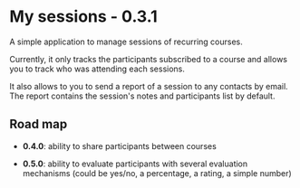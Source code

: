 # My sessions - 0.3.1

A simple application to manage sessions of recurring courses.

Currently, it only tracks the participants subscribed to a course and allows you to track who was attending each sessions.

It also allows to you to send a report of a session to any contacts by email. The report contains the session's notes and participants list by default.

## Road map

  - **0.4.0**: ability to share participants between courses

  - **0.5.0**: ability to evaluate participants with several evaluation mechanisms (could be yes/no, a percentage, a rating, a simple number)
